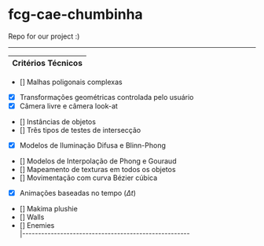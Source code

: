 # fcg-cae-chumbinha
Repo for our project :)

-----------------------------------------------------
| Critérios Técnicos                                  
|-----------------------------------------------------
- [] Malhas poligonais complexas                        
- [x] Transformações geométricas controlada pelo usuário 
- [x] Câmera livre e câmera look-at
- [] Instâncias de objetos                              
- [] Três tipos de testes de intersecção                
- [x] Modelos de Iluminação Difusa e Blinn-Phong 
- [] Modelos de Interpolação de Phong e Gouraud         
- [] Mapeamento de texturas em todos os objetos         
- [] Movimentação com curva Bézier cúbica               
- [x] Animações baseadas no tempo ($\Delta t$)   
- [] Makima plushie                                     
- [] Walls                                              
- [] Enemies                                            
|-----------------------------------------------------